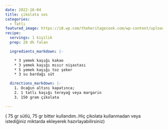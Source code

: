 ```yaml
---
date: 2022-16-04
title: çikolata sos
categories:
  - Tatlı
featured_image: https://i0.wp.com/theheritagecook.com/wp-content/uploads/2010/06/flowing-melted-chocolate-istock.jpg
recipe:
  servings: 1 kişilik
  prep: 20 dk falan

  ingredients_markdown: |-

    * 3 yemek kaşığı kakao
    * 3 yemek kaşığı mısır nişastası
    * 5 yemek kaşığı toz şeker
    * 3 su bardağı süt

  directions_markdown: |-
    1. Ocağın altını kapatınca;
    2. 1 tatlı kaşığı tereyağ veya margarin
    3. 150 gram çikolata

---
```

( 75 gr sütlü, 75 gr bitter kullandım..Hiç çikolata kullanmadan veya istediğiniz miktarda ekleyerek hazırlayabilirsiniz)
